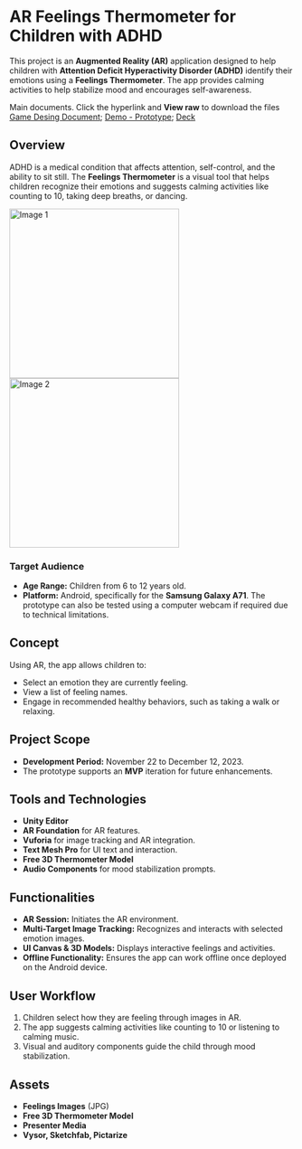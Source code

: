 # AR Feelings Thermometer for Children with ADHD

This project is an **Augmented Reality (AR)** application designed to help children with **Attention Deficit Hyperactivity Disorder (ADHD)** identify their emotions using a **Feelings Thermometer**. The app provides calming activities to help stabilize mood and encourages self-awareness.

Main documents. Click the hyperlink and **View raw** to download the files
[Game Desing Document](https://github.com/AICarope/XR-Extended-Reality-AR-Augmented-Reality-Project/blob/main/Game%20Jam%20FInal%20Carmen%20Pena.docx);
[Demo - Prototype](https://github.com/AICarope/XR-Extended-Reality-AR-Augmented-Reality-Project/blob/main/2023%20Final%20Webcam%20(1).webm);
[Deck](https://github.com/AICarope/XR-Extended-Reality-AR-Augmented-Reality-Project/blob/main/2023%20Final.pptx)

## Overview
ADHD is a medical condition that affects attention, self-control, and the ability to sit still. The **Feelings Thermometer** is a visual tool that helps children recognize their emotions and suggests calming activities like counting to 10, taking deep breaths, or dancing.

<img src="https://github.com/user-attachments/assets/e4a1e8e2-7086-428e-8775-2b76c9ede134" alt="Image 1" width="300" />
<img src="https://github.com/user-attachments/assets/f71c8254-a1d4-4258-af73-7897fce85488" alt="Image 2" width="300" />

### Target Audience
- **Age Range:** Children from 6 to 12 years old.
- **Platform:** Android, specifically for the **Samsung Galaxy A71**. The prototype can also be tested using a computer webcam if required due to technical limitations.

## Concept
Using AR, the app allows children to:
- Select an emotion they are currently feeling.
- View a list of feeling names.
- Engage in recommended healthy behaviors, such as taking a walk or relaxing.

## Project Scope
- **Development Period:** November 22 to December 12, 2023.
- The prototype supports an **MVP** iteration for future enhancements.

## Tools and Technologies
- **Unity Editor**
- **AR Foundation** for AR features.
- **Vuforia** for image tracking and AR integration.
- **Text Mesh Pro** for UI text and interaction.
- **Free 3D Thermometer Model**
- **Audio Components** for mood stabilization prompts.

## Functionalities
- **AR Session:** Initiates the AR environment.
- **Multi-Target Image Tracking:** Recognizes and interacts with selected emotion images.
- **UI Canvas & 3D Models:** Displays interactive feelings and activities.
- **Offline Functionality:** Ensures the app can work offline once deployed on the Android device.

## User Workflow
1. Children select how they are feeling through images in AR.
2. The app suggests calming activities like counting to 10 or listening to calming music.
3. Visual and auditory components guide the child through mood stabilization.

## Assets
- **Feelings Images** (JPG)
- **Free 3D Thermometer Model**
- **Presenter Media**
- **Vysor, Sketchfab, Pictarize**
